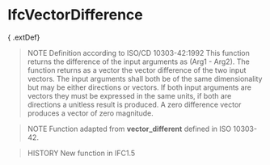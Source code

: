 # IfcVectorDifference

{ .extDef}
<!-- end of short definition -->

> NOTE Definition according to ISO/CD 10303-42:1992
> This function returns the difference of the input arguments as (Arg1 - Arg2). The function returns as a vector the vector difference of the two input vectors. The input arguments shall both be of the same dimensionality but may be either directions or vectors. If both input arguments are vectors they must be expressed in the same units, if both are directions a unitless result is produced. A zero difference vector produces a vector of zero magnitude.

> NOTE Function adapted from **vector_different** defined in ISO 10303-42.

> HISTORY New function in IFC1.5
